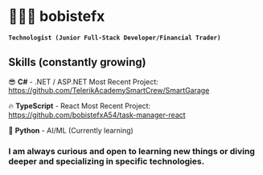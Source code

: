 # 🧑🏻‍💻 bobistefx

**`Technologist (Junior Full-Stack Developer/Financial Trader)`**

## Skills (constantly growing)
😎 **C#** - .NET / ASP.NET
Most Recent Project: https://github.com/TelerikAcademySmartCrew/SmartGarage

🔥 **TypeScript** - React
Most Recent Project: https://github.com/bobistefxA54/task-manager-react

🤖 **Python** - AI/ML (Currently learning)

### I am always curious and open to learning new things or diving deeper and specializing in specific technologies.
